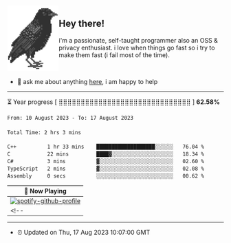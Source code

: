 <img align="left" src="assets/birb.png">

## Hey there!

i'm a passionate, self-taught programmer also an OSS & privacy enthusiast. i love when things go fast so i try to make them fast (i fail most of the time). 

</br>

- 💬 ask me about anything [here](https://github.com/aunsigned/aunsigned/issues), i am happy to help

---

⏳ Year progress [ ⣿⣿⣿⣿⣿⣿⣿⣿⣿⣿⣿⣿⣿⣿⣿⣿⣿⣿⣿⣿⣿⣿⣿⣿⣿⣿⣿⣿⣿⣿ ] **62.58%**

<!--START_SECTION:waka-->

```txt
From: 10 August 2023 - To: 17 August 2023

Total Time: 2 hrs 3 mins

C++          1 hr 33 mins    ███████████████████░░░░░░   76.04 %
C            22 mins         ████▓░░░░░░░░░░░░░░░░░░░░   18.34 %
C#           3 mins          ▓░░░░░░░░░░░░░░░░░░░░░░░░   02.60 %
TypeScript   2 mins          ▓░░░░░░░░░░░░░░░░░░░░░░░░   02.08 %
Assembly     0 secs          ░░░░░░░░░░░░░░░░░░░░░░░░░   00.62 %
```

<!--END_SECTION:waka-->

| 🎵 Now Playing                                                                                                                 |
| ------------------------------------------------------------------------------------------------------------------------------ |
| [![spotify-github-profile](https://spotify-github-profile.vercel.app/api/view?uid=px8z5sqldmqsdd0khq0q8ecd7&cover_image=true&theme=natemoo-re&show_offline=false&background_color=121212&bar_color=53b14f&bar_color_cover=false)](https://spotify-github-profile.vercel.app/api/view?uid=px8z5sqldmqsdd0khq0q8ecd7&redirect=true) |
<!-- | <a href="https://status.nmoo.dev/now-playing?open"><img src="https://status.nmoo.dev/now-playing" width="540" height="64"></a> | -->

---

- ⏰ Updated on Thu, 17 Aug 2023 10:07:00 GMT
